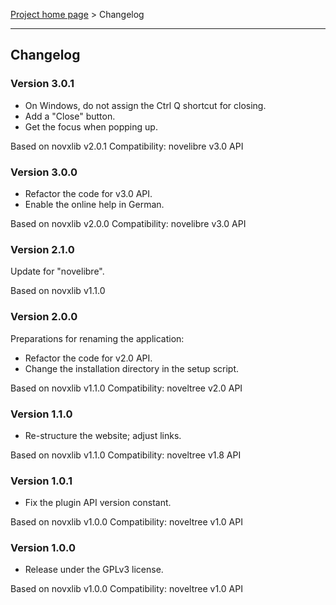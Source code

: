 [Project home page](../) > Changelog

------------------------------------------------------------------------

## Changelog

### Version 3.0.1

- On Windows, do not assign the Ctrl Q shortcut for closing.
- Add a "Close" button.
- Get the focus when popping up.

Based on novxlib v2.0.1
Compatibility: novelibre v3.0 API

### Version 3.0.0

- Refactor the code for v3.0 API.
- Enable the online help in German.

Based on novxlib v2.0.0
Compatibility: novelibre v3.0 API

### Version 2.1.0

Update for "novelibre".

Based on novxlib v1.1.0

### Version 2.0.0

Preparations for renaming the application:
- Refactor the code for v2.0 API.
- Change the installation directory in the setup script.

Based on novxlib v1.1.0
Compatibility: noveltree v2.0 API

### Version 1.1.0

- Re-structure the website; adjust links.

Based on novxlib v1.1.0
Compatibility: noveltree v1.8 API

### Version 1.0.1

- Fix the plugin API version constant.

Based on novxlib v1.0.0
Compatibility: noveltree v1.0 API

### Version 1.0.0

- Release under the GPLv3 license.

Based on novxlib v1.0.0
Compatibility: noveltree v1.0 API
